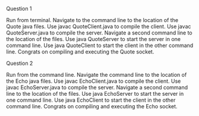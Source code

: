 Question 1

Run from terminal.
Navigate to the command line to the location of the Quote java files.
Use javac QuoteClient.java to compile the client.
Use javac QuoteServer.java to compile the server.
Navigate a second command line to the location of the files.
Use java QuoteServer to start the server in one command line.
Use java QuoteClient to start the client in the other command line.
Congrats on compiling and executing the Quote socket.

Question 2

Run from the command line.
Navigate the command line to the location of the Echo java files.
Use javac EchoClient.java to compile the client.
Use javac EchoServer.java to compile the server.
Navigate a second command line to the location of the files.
Use java EchoServer to start the server in one command line.
Use java EchoClient to start the client in the other command line.
Congrats on compiling and executing the Echo socket.
